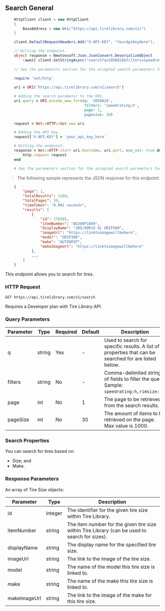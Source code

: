 ## Search General

```csharp
    HttpClient client = new HttpClient
    {
        BaseAddress = new Uri("https://api.tirelibrary.com/v1/")
    }

    client.DefaultRequestHeaders.Add("X-API-KEY", "YourApiKeyHere");

    // Hitting the endpoint.
    object response = Newtonsoft.Json.JsonConvert.DeserializeObject
        (await client.GetStringAsync("search?q=2056016&filters=speedrating:h&page=1&pagesize=30"));
    
    // See the parameters section for the accepted search parameters for this endpoint.
```

```ruby
    require 'net/http'
    
    uri = URI('https://api.tirelibrary.com/v1/search')

    # Adding the search parameter to the URI.
    uri.query = URI.encode_www_form(q: '2056016', 
                                    filters: 'speedrating:h', 
                                    page: 1, 
                                    pagesize: 30)

    request = Net::HTTP::Get.new uri

    # Adding the API Key.
    request['X-API-KEY'] = 'your_api_key_here'

    # Hitting the endpoint.
    response = Net::HTTP.start uri.hostname, uri.port, use_ssl: true do |http|
        http.request request
    end

    # See the parameters section for the accepted search parameters for this endpoint.
```

> The following sample represents the JSON response for this endpoint:

```json
    {
        "page": 1,
        "totalResults": 1169,
        "totalPages": 39,
        "timeTaken": "0.001 seconds",
        "results": [
            {
                "id": 178385,
                "itemNumber": "AG300P1609",
                "displayName": "205/60R16 XL GRIP300",
                "imageUrl": "https://linktoimagewillbehere",
                "model": "GRIP300",
                "make": "AUTOGRIP",
                "makeImageUrl": "https://linktoimagewillbehere"
            },
            ...
        ]
    }
```

This endpoint allows you to search for tires.

### HTTP Request

`GET
https://api.tirelibrary.com/v1/search`

<aside class="notice">
Requires a Developer plan with Tire Library API.
</aside>

### Query Parameters

Parameter | Type | Required | Default | Description
--------- | ---- | -------- | ------- | -----------
q | string | Yes | - | Used to search for specific results. A list of properties that can be searched for are listed below.
filters | string | No | - | Comma-delimited string of fields to filter the query. Sample: `speedrating:h,rimsize:16`.
page | int | No | 1 | The page to be retrieved from the search results.
pageSize | int | No | 30 | The amount of items to be retrieved on the page. Max value is 1000.

### Search Properties

You can search for tires based on:
- Size; and
- Make.

### Response Parameters

An array of Tire Size objects:

Parameter | Type | Description
--------- | ---- | -----------
id | integer | The identifier for the given tire size within Tire Library.
itemNumber | string | The item number for the given tire size within Tire Library (can be used to search for sizes).
displayName | string | The display name for the specified tire size.
imageUrl | string | The link to the image of the tire size.
model | string | The name of the model this tire size is linked to.
make | string | The name of the make this tire size is linked to.
makeImageUrl | string | The link to the image of the make for this tire size.